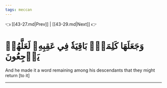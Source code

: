 ```yaml
---
tags: meccan
---
```


👈 [[43-27.md|Prev]] | [[43-29.md|Next]] 👉

# وَجَعَلَهَا كَلِمَةَۢ بَاقِيَةٗ فِي عَقِبِهِۦ لَعَلَّهُمۡ يَرۡجِعُونَ

And he made it a word remaining among his descendants that they might return [to it]

---

